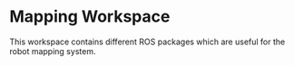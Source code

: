 # Mapping Workspace

This workspace contains different ROS packages which are useful for the robot mapping system. 

